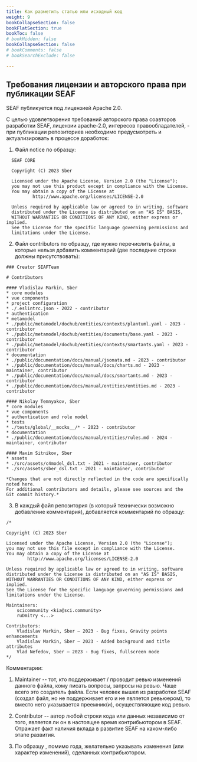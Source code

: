 ```yaml
---
title: Как разметить статью или исходный код
weight: 9
bookCollapseSection: false
bookFlatSection: true
bookToc: false
# bookHidden: false
bookCollapseSection: false
# bookComments: false
# bookSearchExclude: false

---
```


## Требования лицензии и авторского права при публикации SEAF

SEAF публикуется под лицензией Apache 2.0.

С целью удовлетворения требований авторского права соавторов разработки SEAF, лицензии apache-2.0, интересов правообладателей, - при публикации репозиториев
необходимо предусмотреть и актуализировать в процессе доработок:

1.  Файл notice по образцу:

```
  SEAF CORE

  Copyright (C) 2023 Sber

  Licensed under the Apache License, Version 2.0 (the "License");
  you may not use this product except in compliance with the License.
  You may obtain a copy of the License at
          http://www.apache.org/licenses/LICENSE-2.0
  
  Unless required by applicable law or agreed to in writing, software
  distributed under the License is distributed on an "AS IS" BASIS,
  WITHOUT WARRANTIES OR CONDITIONS OF ANY KIND, either express or implied.
  See the License for the specific language governing permissions and
  limitations under the License.
```

2. Файл contributors по образцу, где нужно перечислить файлы, в
которые нельзя добавить комментарий (две последние строки должны
присутствовать):

```
### Creator SEAFTeam

# Contributors

#### Vladislav Markin, Sber
* core modules
* vue components
* project configuration
* ./.eslintrc.json - 2022 - contributor
* authentication
* metamodel
* ./public/metamodel/dochub/entities/contexts/plantuml.yaml - 2023 - contributor
* ./public/metamodel/dochub/entities/documents/base.yaml - 2023 - contributor
* ./public/metamodel/dochub/entities/contexts/smartants.yaml - 2023 - contributor
* documentation
* ./public/documentation/docs/manual/jsonata.md - 2023 - contributor
* ./public/documentation/docs/manual/docs/charts.md - 2023 - maintainer, contributor
* ./public/documentation/docs/manual/docs/smartants.md - 2023 - contributor
* ./public/documentation/docs/manual/entities/entities.md - 2023 - contributor

#### Nikolay Temnyakov, Sber
* core modules
* vue components
* authentication and role model
* tests
* ./tests/global/__mocks__/* - 2023 - contributor
* documentation
* ./public/documentation/docs/manual/entities/rules.md - 2024 - maintainer, contributor

#### Maxim Sitnikov, Sber
* assets
* ./src/assets/c4model_dsl.txt - 2021 - maintainer, contributor
* ./src/assets/sber_dsl.txt - 2021 - maintainer, contributor

*Changes that are not directly reflected in the code are specifically noted here.
For additional contributors and details, please see sources and the Git commit history.*
```

3. В каждый файл репозитория (в который технически возможно
добавление комментария), добавляется комментарий по образцу:
```
/*

Copyright (C) 2023 Sber

Licensed under the Apache License, Version 2.0 (the "License");
you may not use this file except in compliance with the License.
You may obtain a copy of the License at
        http://www.apache.org/licenses/LICENSE-2.0

Unless required by applicable law or agreed to in writing, software
distributed under the License is distributed on an "AS IS" BASIS,
WITHOUT WARRANTIES OR CONDITIONS OF ANY KIND, either express or implied.
See the License for the specific language governing permissions and
limitations under the License.

Maintainers:
    scicommunity <kia@sci.community>
    ruDmitry <...>

Contributors:
    Vladislav Markin, Sber – 2023 - Bug fixes, Gravity points enhancements
    Vladislav Markin, Sber – 2023 - Added background and title attributes
    Vlad Nefedov, Sber – 2023 - Bug fixes, fullscreen mode
*/
```

Комментарии:

1.  Maintainer -- тот, кто поддерживает / проводит ревью изменений
    данного файла, кому писать вопросы, запросы на ревью. Чаще всего это
    создатель файла. Если человек вышел из разработки SEAF (создал файл,
    но не поддерживает его и не является ревьюером), то вместо него
    указывается преемник(и), осуществляющие код ревью.

2.  Contributor -- автор любой строки кода или данных независимо от
    того, является ли он в настоящее время контрибьютором в SEAF.
    Отражает факт наличия вклада в развитие SEAF на каком-либо этапе
    развития.

3.  По образцу , помимо года, желательно указывать изменения (или
    характер изменений), сделанных контрибьютором.
